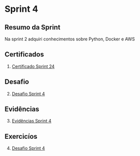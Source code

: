 # Sprint 4

## Resumo da Sprint 

Na sprint 2 adquiri conhecimentos sobre Python, Docker e AWS



## Certificados

1. [Certificado Sprint 24](https://github.com/AnaAndrade03/PB-Compass/tree/main/Sprint_2/Certificados)

## Desafio 

2. [Desafio Sprint 4](https://github.com/AnaAndrade03/PB-Compass/tree/main/Sprint_2/Desafio)

## Evidências

3. [Evidências Sprint 4](https://github.com/AnaAndrade03/PB-Compass/tree/main/Sprint_2/Evid%C3%AAncias)

## Exercicíos

4. [Desafio Sprint 4](https://github.com/AnaAndrade03/PB-Compass/tree/main/Sprint_2/Exerc%C3%ADcios)

